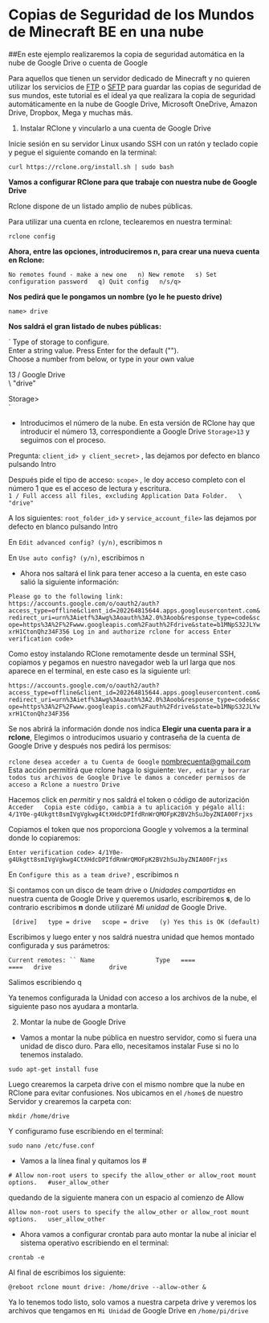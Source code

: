 # Copias de Seguridad de los Mundos de Minecraft BE en una nube

##En este ejemplo realizaremos la copia de seguridad automática en la nube de Google Drive o cuenta de Google

Para aquellos que tienen un servidor dedicado de Minecraft y no quieren utilizar los servicios de [FTP](https://es.wikipedia.org/wiki/Protocolo_de_transferencia_de_archivos) o [SFTP](https://es.wikipedia.org/wiki/SSH_File_Transfer_Protocol) para guardar las copias de seguridad de sus mundos, este tutorial es el ideal ya que realizara la copia de seguridad automáticamente en la nube de Google Drive, Microsoft OneDrive, Amazon Drive, Dropbox, Mega y muchas más.

1. Instalar RClone y vincularlo a una cuenta de Google Drive

Inicie sesión en su servidor Linux usando SSH con un ratón y teclado copie y pegue el siguiente comando en la terminal:

```
curl https://rclone.org/install.sh | sudo bash
```

**Vamos a configurar RClone para que trabaje con nuestra nube de Google Drive**

Rclone dispone de un listado amplio de nubes públicas.  

Para utilizar una cuenta en rclone, teclearemos en nuestra terminal:

```
rclone config
```
**Ahora, entre las opciones, introduciremos n, para crear una nueva cuenta en Rclone:**

`
No remotes found - make a new one  
n) New remote  
s) Set configuration password  
q) Quit config  
n/s/q>
` 

**Nos pedirá que le pongamos un nombre (yo le he puesto drive)**

`name> drive`

**Nos saldrá el gran listado de nubes públicas:**

`
Type of storage to configure.  
Enter a string value. Press Enter for the default ("").  
Choose a number from below, or type in your own value

13 / Google Drive  
   \ "drive"  

Storage>  
   `

* Introducimos el número de la nube. En esta versión de RClone hay que introducir el número 13, correspondiente a Google Drive `Storage>13` y seguimos con el proceso.

Pregunta: `client_id> y client_secret>` , las dejamos por defecto en blanco pulsando Intro

Después pide el tipo de acceso: `scope>` , le doy acceso completo con el número 1 que es el acceso de lectura y escritura.  
`1 / Full access all files, excluding Application Data Folder.  
   \ "drive"`

A los siguientes: `root_folder_id>` y `service_account_file>` las dejamos por defecto en blanco pulsando Intro

En `Edit advanced config? (y/n)`, escribimos n

En `Use auto config? (y/n)`, escribimos n

* Ahora nos saltará el link para tener acceso a la cuenta, en este caso salió la siguiente información:

`Please go to the following link: https://accounts.google.com/o/oauth2/auth?access_type=offline&client_id=202264815644.apps.googleusercontent.com&redirect_uri=urn%3Aietf%3Awg%3Aoauth%3A2.0%3Aoob&response_type=code&scope=https%3A%2F%2Fwww.googleapis.com%2Fauth%2Fdrive&state=b1MNpS32JLYwxrH1CtonQhz34F356
Log in and authorize rclone for access
Enter verification code>`

Como estoy instalando RClone remotamente desde un terminal SSH, copiamos y pegamos en nuestro navegador web la url larga que nos aparece en el terminal, en este caso es la siguiente url:

`https://accounts.google.com/o/oauth2/auth?access_type=offline&client_id=202264815644.apps.googleusercontent.com&redirect_uri=urn%3Aietf%3Awg%3Aoauth%3A2.0%3Aoob&response_type=code&scope=https%3A%2F%2Fwww.googleapis.com%2Fauth%2Fdrive&state=b1MNpS32JLYwxrH1CtonQhz34F356`


Se nos abrirá la información donde nos indica **Elegir una cuenta para ir a rclone**, Elegimos o introducimos usuario y contraseña de la cuenta de Google Drive y después nos pedirá los permisos:

`
rclone desea acceder a tu Cuenta de Google
`
nombrecuenta@gmail.com  
Esta acción permitirá que rclone haga lo siguiente:
`
Ver, editar y borrar todos tus archivos de Google Drive le damos a conceder permisos de acceso a Rclone a nuestro Drive
`

Hacemos click en *permitir* y nos saldrá el token o código de autorización
`Acceder  
Copia este código, cambia a tu aplicación y pégalo allí:  
4/1Y0e-g4Ukgtt8smIVgVgkwg4CtXHdcDPIfdRnWrQMOFpK2BV2hSuJbyZNIA00Frjxs`

Copiamos el token que nos proporciona Google y volvemos a la terminal donde lo copiaremos:

`Enter verification code> 4/1Y0e-g4Ukgtt8smIVgVgkwg4CtXHdcDPIfdRnWrQMOFpK2BV2hSuJbyZNIA00Frjxs`

En `Configure this as a team drive?` , escribimos n

Si contamos con un disco de team drive o *Unidades compartidas* en nuestra cuenta de Google Drive y queremos usarlo, escribiremos **s**, de lo contrario escribimos **n** donde utilizaré *Mi unidad* de Google Drive.

`
[drive]  
type = drive  
scope = drive  
(y) Yes this is OK (default)`

Escribimos y luego enter y nos saldrá nuestra unidad que hemos montado configurada y sus parámetros:

`Current remotes:
``
Name                 Type  
====                 ====  
drive                drive`

Salimos escribiendo q

Ya tenemos configurada la Unidad con acceso a los archivos de la nube, el siguiente paso nos ayudara a montarla.


2. Montar la nube de Google Drive

* Vamos a montar la nube pública en nuestro servidor, como si fuera una unidad de disco duro. Para ello, necesitamos instalar Fuse si no lo tenemos instalado.

```
sudo apt-get install fuse
```

Luego crearemos la carpeta drive con el mismo nombre que la nube en RClone para evitar confusiones. Nos ubicamos en el `/home$` de nuestro Servidor y crearemos la carpeta con:


```
mkdir /home/drive
```

Y configuramo fuse escribiendo en el terminal:

```
sudo nano /etc/fuse.conf
```

* Vamos a la línea final y quitamos los #

`# Allow non-root users to specify the allow_other or allow_root mount options.  
#user_allow_other`  

quedando de la siguiente manera con un espacio al comienzo de Allow

 `Allow non-root users to specify the allow_other or allow_root mount options.  
 user_allow_other` 


* Ahora vamos a configurar crontab para auto montar la nube al iniciar el sistema operativo escribiendo en el terminal:

```
crontab -e
```

Al final de escribimos los siguiente:

```
@reboot rclone mount drive: /home/drive --allow-other &
```

Ya lo tenemos todo listo, solo vamos a nuestra carpeta drive y veremos los archivos que tengamos en `Mi Unidad` de Google Drive en ```/home/pi/drive```

